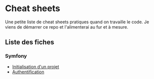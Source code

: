 # Cheat sheets

Une petite liste de cheat sheets pratiques quand on travaille le code.
Je viens de démarrer ce repo et l'alimenterai au fur et à mesure.

## Liste des fiches
### Symfony
- [Initialisation d'un projet](Symfony.md)
- [Authentification](Symfony_authentification.md)
